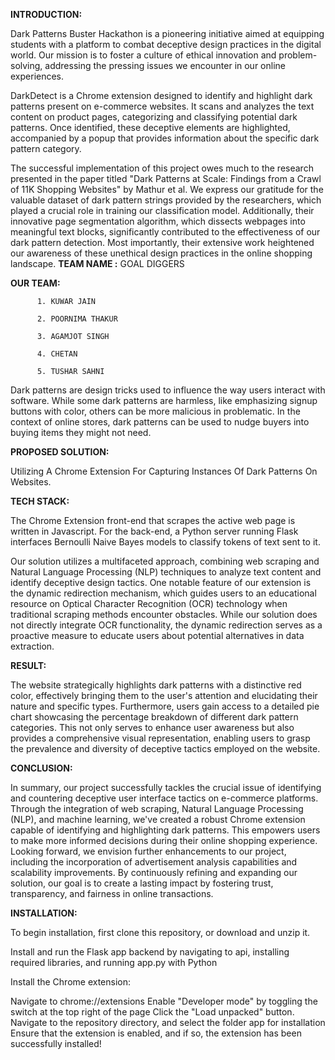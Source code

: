 **INTRODUCTION:**

Dark Patterns Buster Hackathon is a pioneering initiative aimed at equipping students with a platform to combat deceptive design practices in the digital world. Our mission is to foster a culture of ethical innovation and problem-solving, addressing the pressing issues we encounter in our online experiences.


DarkDetect is a Chrome extension designed to identify and highlight dark patterns present on e-commerce websites. It scans and analyzes the text content on product pages, categorizing and classifying potential dark patterns. Once identified, these deceptive elements are highlighted, accompanied by a popup that provides information about the specific dark pattern category.

The successful implementation of this project owes much to the research presented in the paper titled "Dark Patterns at Scale: Findings from a Crawl of 11K Shopping Websites" by Mathur et al. We express our gratitude for the valuable dataset of dark pattern strings provided by the researchers, which played a crucial role in training our classification model. Additionally, their innovative page segmentation algorithm, which dissects webpages into meaningful text blocks, significantly contributed to the effectiveness of our dark pattern detection. Most importantly, their extensive work heightened our awareness of these unethical design practices in the online shopping landscape.
**TEAM NAME :** GOAL DIGGERS

**OUR TEAM:**

          1. KUWAR JAIN

          2. POORNIMA THAKUR
          
          3. AGAMJOT SINGH
          
          4. CHETAN
          
          5. TUSHAR SAHNI

Dark patterns are design tricks used to influence the way users interact with software. While some dark patterns are harmless, like emphasizing signup buttons with color, others can be more malicious in problematic. In the context of online stores, dark patterns can be used to nudge buyers into buying items they might not need.

**PROPOSED SOLUTION:**

Utilizing A Chrome Extension For Capturing Instances Of Dark Patterns On Websites.

**TECH STACK:**

The Chrome Extension front-end that scrapes the active web page is written in Javascript. For the back-end, a Python server running Flask interfaces Bernoulli Naive Bayes models to classify tokens of text sent to it.

Our solution utilizes a multifaceted approach, combining web scraping and Natural Language Processing (NLP) techniques to analyze text content and identify deceptive design tactics. One notable feature of our extension is the dynamic redirection mechanism, which guides users to an educational resource on Optical Character Recognition (OCR) technology when traditional scraping methods encounter obstacles.
While our solution does not directly integrate OCR functionality, the dynamic redirection serves as a proactive measure to educate users about potential alternatives in data extraction.

**RESULT:**

The website strategically highlights dark patterns with a distinctive red color, effectively bringing them to the user's attention and elucidating their nature and specific types. 
Furthermore, users gain access to a detailed pie chart showcasing the percentage breakdown of different dark pattern categories. This not only serves to enhance user awareness but also provides a comprehensive visual representation, enabling users to grasp the prevalence and diversity of deceptive tactics employed on the website.

**CONCLUSION:**

In summary, our project successfully tackles the crucial issue of identifying and countering deceptive user interface tactics on e-commerce platforms. Through the integration of web scraping, Natural Language Processing (NLP), and machine learning, we've created a robust Chrome extension capable of identifying and highlighting dark patterns. This empowers users to make more informed decisions during their online shopping experience.
Looking forward, we envision further enhancements to our project, including the incorporation of advertisement analysis capabilities and scalability improvements. By continuously refining and expanding our solution, our goal is to create a lasting impact by fostering trust, transparency, and fairness in online transactions.

**INSTALLATION:**

To begin installation, first clone this repository, or download and unzip it.

Install and run the Flask app backend by navigating to api, installing required libraries, and running app.py with Python

Install the Chrome extension:

Navigate to chrome://extensions
Enable "Developer mode" by toggling the switch at the top right of the page
Click the "Load unpacked" button.
Navigate to the repository directory, and select the folder app for installation
Ensure that the extension is enabled, and if so, the extension has been successfully installed!
